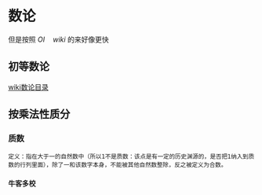 # 数论



但是按照 $OI \quad wiki$ 的来好像更快







## 初等数论

[wiki数论目录](https://zh.wikipedia.org/zh-cn/%E5%88%9D%E7%AD%89%E6%95%B8%E8%AB%96)









## 按乘法性质分

### 质数
    定义：指在大于一的自然数中（所以1不是质数：该点是有一定的历史渊源的，是否把1纳入到质数的行列里面），除了一和该数字本身，不能被其他自然数整除，反之被定义为合数。



#### 牛客多校

















